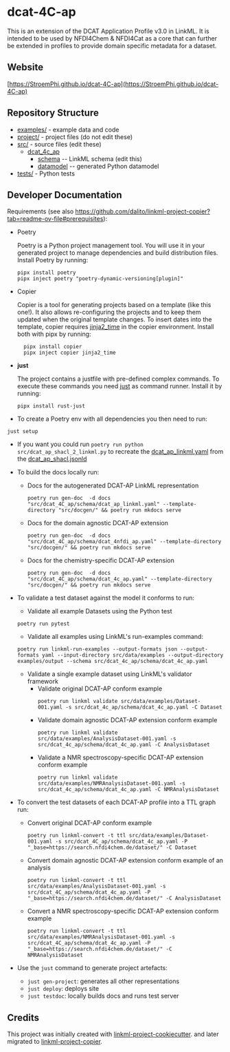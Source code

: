 # dcat-4C-ap

This is an extension of the DCAT Application Profile v3.0 in LinkML. It is intended to be used by NFDI4Chem & NFDI4Cat
as a core that can further be extended in profiles to provide domain specific metadata for a dataset.

## Website

[https://StroemPhi.github.io/dcat-4C-ap](https://StroemPhi.github.io/dcat-4C-ap)

## Repository Structure

* [examples/](examples/) - example data and code
* [project/](project/) - project files (do not edit these)
* [src/](src/) - source files (edit these)
  * [dcat_4c_ap](src/dcat_4c_ap)
    * [schema](src/dcat_4c_ap/schema) -- LinkML schema
      (edit this)
    * [datamodel](src/dcat_4c_ap/datamodel) -- generated
      Python datamodel
* [tests/](tests/) - Python tests

## Developer Documentation

Requirements (see also https://github.com/dalito/linkml-project-copier?tab=readme-ov-file#prerequisites):

* Poetry 
  
  Poetry is a Python project management tool. You will use it in your generated project to manage dependencies and 
  build distribution files. Install Poetry by running:
  ````commandline 
  pipx install poetry
  pipx inject poetry "poetry-dynamic-versioning[plugin]"
  ````
* Copier

  Copier is a tool for generating projects based on a template (like this one!). It also allows re-configuring the projects and to keep them updated when the original template changes. To insert dates into the template, copier requires [jinja2_time](https://github.com/hackebrot/jinja2-time) in the copier environment. Install both with pipx by running:
  ````commandline 
    pipx install copier
    pipx inject copier jinja2_time
  ````
* **just**
  
  The project contains a justfile with pre-defined complex commands. To execute these commands you need [just](https://github.com/casey/just) as command runner. Install it by running:

  ````commandline 
  pipx install rust-just
  ````

*  To create a Poetry env with all dependencies you then need to run:
  ````commandline 
  just setup
  ````
*  If you want you could run `poetry run python src/dcat_ap_shacl_2_linkml.py` to recreate the [dcat_ap_linkml.yaml](src%2Fdcat_4c_ap%2Fschema%2Fdcat_ap_linkml.yaml) from the [dcat_ap_shacl.jsonld](src%2Fdcat_ap_shacl.jsonld)
* To build the docs locally run: 
  * Docs for the autogenerated DCAT-AP LinkML representation

    ````commandline
    poetry run gen-doc  -d docs "src/dcat_4C_ap/schema/dcat_ap_linkml.yaml" --template-directory "src/docgen/" && poetry run mkdocs serve
    ````
  
  * Docs for the domain agnostic DCAT-AP extension
    ````commandline
    poetry run gen-doc  -d docs "src/dcat_4C_ap/schema/dcat_4nfdi_ap.yaml" --template-directory "src/docgen/" && poetry run mkdocs serve
    ````
  
  * Docs for the chemistry-specific DCAT-AP extension
    ````commandline
    poetry run gen-doc  -d docs "src/dcat_4C_ap/schema/dcat_4c_ap.yaml" --template-directory "src/docgen/" && poetry run mkdocs serve
    ````
* To validate a test dataset against the model it conforms to run:
  
  * Validate all example Datasets using the Python test
  ````commandline
  poetry run pytest
  ````
  * Validate all examples using LinkML's run-examples command:
  ````commandline
  poetry run linkml-run-examples --output-formats json --output-formats yaml --input-directory src/data/examples --output-directory examples/output --schema src/dcat_4c_ap/schema/dcat_4c_ap.yaml
  ````
  
  * Validate a single example dataset using LinkML's validator framework
    * Validate original DCAT-AP conform example
      ````commandline
      poetry run linkml validate src/data/examples/Dataset-001.yaml -s src/dcat_4c_ap/schema/dcat_4c_ap.yaml -C Dataset
      ````
    * Validate domain agnostic DCAT-AP extension conform example
      ````commandline
      poetry run linkml validate src/data/examples/AnalysisDataset-001.yaml -s src/dcat_4c_ap/schema/dcat_4c_ap.yaml -C AnalysisDataset
      ````
    * Validate a NMR spectroscopy-specific DCAT-AP extension conform example
      ````commandline
      poetry run linkml validate src/data/examples/NMRAnalysisDataset-001.yaml -s src/dcat_4c_ap/schema/dcat_4c_ap.yaml -C NMRAnalysisDataset
      ````

* To convert the test datasets of each DCAT-AP profile into a TTL graph run:
  * Convert original DCAT-AP conform example
     ````commandline
    poetry run linkml-convert -t ttl src/data/examples/Dataset-001.yaml -s src/dcat_4C_ap/schema/dcat_4c_ap.yaml -P "_base=https://search.nfdi4chem.de/dataset/" -C Dataset
    ````
  * Convert domain agnostic DCAT-AP extension conform example of an analysis
    ````commandline
    poetry run linkml-convert -t ttl src/data/examples/AnalysisDataset-001.yaml -s src/dcat_4C_ap/schema/dcat_4c_ap.yaml -P "_base=https://search.nfdi4chem.de/dataset/" -C AnalysisDataset
    ````
  * Convert a NMR spectroscopy-specific DCAT-AP extension conform example
    ````commandline
    poetry run linkml-convert -t ttl src/data/examples/NMRAnalysisDataset-001.yaml -s src/dcat_4C_ap/schema/dcat_4c_ap.yaml -P "_base=https://search.nfdi4chem.de/dataset/" -C NMRAnalysisDataset
    ````

* Use the `just` command to generate project artefacts:
  * `just gen-project`: generates all other representations
  * `just deploy`: deploys site
  * `just testdoc`: locally builds docs and runs test server


## Credits

This project was initially created with
[linkml-project-cookiecutter](https://github.com/linkml/linkml-project-cookiecutter).
and later migrated to
[linkml-project-copier](https://github.com/dalito/linkml-project-copier).

